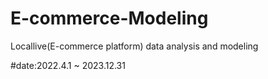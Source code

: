 # E-commerce-Modeling

Locallive(E-commerce platform) data analysis and modeling 

#date:2022.4.1 ~ 2023.12.31
